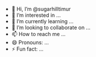 - 👋 Hi, I’m @sugarhilltimur
- 👀 I’m interested in ...
- 🌱 I’m currently learning ...
- 💞️ I’m looking to collaborate on ...
- 📫 How to reach me ...
- 😄 Pronouns: ...
- ⚡ Fun fact: ...

<!---
sugarhilltimur/sugarhilltimur is a ✨ special ✨ repository because its `README.md` (this file) appears on your GitHub profile.
You can click the Preview link to take a look at your changes.
--->
